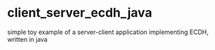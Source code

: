 # client_server_ecdh_java
simple toy example of a server-client application implementing ECDH, written in java
